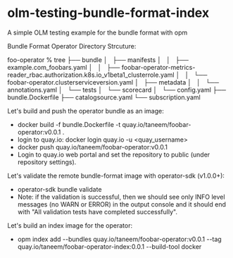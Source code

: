 # olm-testing-bundle-format-index
A simple OLM testing example for the bundle format with opm

Bundle Format Operator Directory Strcuture:

foo-operator % tree
├── bundle
│   ├── manifests
│   │   ├── example.com_foobars.yaml
│   │   ├── foobar-operator-metrics-reader_rbac.authorization.k8s.io_v1beta1_clusterrole.yaml
│   │   └── foobar-operator.clusterserviceversion.yaml
│   ├── metadata
│   │   └── annotations.yaml
│   └── tests
│       └── scorecard
│           └── config.yaml
├── bundle.Dockerfile
├── catalogsource.yaml
└── subscription.yaml

Let's build and push the operator bundle as an image:

- docker build -f bundle.Dockerfile -t quay.io/taneem/foobar-operator:v0.0.1 .
- login to quay.io: docker login quay.io -u <quay_username>
- docker push quay.io/taneem/foobar-operator:v0.0.1
- Login to quay.io web portal and set the repository to public (under repository settings). 

Let's validate the remote bundle-format image with operator-sdk (v1.0.0+):

- operator-sdk bundle validate 
- Note: if the validation is successful, then we should see only INFO level messages (no WARN or ERROR) in the output console and it should end with "All validation tests have completed successfully".

Let's build an index image for the operator:

- opm index add --bundles quay.io/taneem/foobar-operator:v0.0.1 --tag quay.io/taneem/foobar-operator-index:0.0.1 --build-tool docker